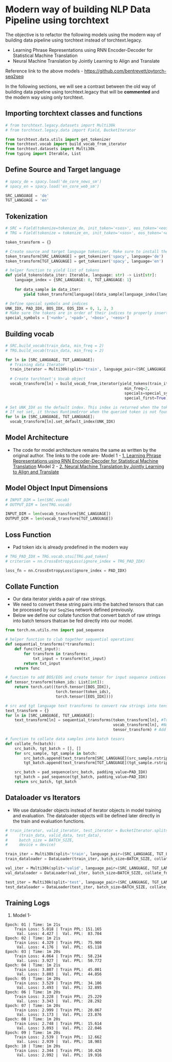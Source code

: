 # Modern way of building NLP Data Pipeline using torchtext
The objective is to refactor the following models using the modern way of building data pipeline using torchtext instead of torchtext.legacy.
* Learning Phrase Representations using RNN Encoder-Decoder for Statistical Machine Translation
* Neural Machine Translation by Jointly Learning to Align and Translate

Reference link to the above models - https://github.com/bentrevett/pytorch-seq2seq

In the following sections, we will see a contrast between the old way of building data pipeline using torchtext.legacy that will be **commented** and the modern way using only torchtext.

## Importing torchtext classes and functions
```python
# from torchtext.legacy.datasets import Multi30k
# from torchtext.legacy.data import Field, BucketIterator

from torchtext.data.utils import get_tokenizer
from torchtext.vocab import build_vocab_from_iterator
from torchtext.datasets import Multi30k
from typing import Iterable, List
```

## Define Source and Target language
```python
# spacy_de = spacy.load('de_core_news_sm')
# spacy_en = spacy.load('en_core_web_sm')

SRC_LANGUAGE = 'de'
TGT_LANGUAGE = 'en'
```

## Tokenization
```python
# SRC = Field(tokenize=tokenize_de, init_token='<sos>', eos_token='<eos>', lower=True)
# TRG = Field(tokenize = tokenize_en, init_token='<sos>', eos_token='<eos>', lower=True)

token_transform = {}

# Create source and target language tokenizer. Make sure to install the dependencies.
token_transform[SRC_LANGUAGE] = get_tokenizer('spacy', language='de')
token_transform[TGT_LANGUAGE] = get_tokenizer('spacy', language='en')

# helper function to yield list of tokens
def yield_tokens(data_iter: Iterable, language: str) -> List[str]:
    language_index = {SRC_LANGUAGE: 0, TGT_LANGUAGE: 1}
    
    for data_sample in data_iter:
        yield token_transform[language](data_sample[language_index[language]])

# Define special symbols and indices
UNK_IDX, PAD_IDX, BOS_IDX, EOS_IDX = 0, 1, 2, 3
# Make sure the tokens are in order of their indices to properly insert them in vocab
special_symbols = ['<unk>', '<pad>', '<bos>', '<eos>']
```

## Building vocab
```python
# SRC.build_vocab(train_data, min_freq = 2)
# TRG.build_vocab(train_data, min_freq = 2)

for ln in [SRC_LANGUAGE, TGT_LANGUAGE]:
  # Training data Iterator 
  train_iterator = Multi30k(split='train', language_pair=(SRC_LANGUAGE, TGT_LANGUAGE))
  
  # Create torchtext's Vocab object 
  vocab_transform[ln] = build_vocab_from_iterator(yield_tokens(train_iterator, ln),
                                                    min_freq=2,
                                                    specials=special_symbols,
                                                    special_first=True)

# Set UNK_IDX as the default index. This index is returned when the token is not found. 
# If not set, it throws RuntimeError when the queried token is not found in the Vocabulary. 
for ln in [SRC_LANGUAGE, TGT_LANGUAGE]:
  vocab_transform[ln].set_default_index(UNK_IDX)
```

## Model Architecture
* The code for model architecture remains the same as written by the original author. The links to the code are-
Model 1 - [1. Learning Phrase Representations using RNN Encoder-Decoder for Statistical Machine Translation](https://github.com/bentrevett/pytorch-seq2seq/blob/master/2%20-%20Learning%20Phrase%20Representations%20using%20RNN%20Encoder-Decoder%20for%20Statistical%20Machine%20Translation.ipynb)
Model 2 - [2. Neural Machine Translation by Jointly Learning to Align and Translate](https://github.com/bentrevett/pytorch-seq2seq/blob/master/3%20-%20Neural%20Machine%20Translation%20by%20Jointly%20Learning%20to%20Align%20and%20Translate.ipynb)

## Model Object Input Dimensions
```python
# INPUT_DIM = len(SRC.vocab)
# OUTPUT_DIM = len(TRG.vocab)

INPUT_DIM = len(vocab_transform[SRC_LANGUAGE])
OUTPUT_DIM = len(vocab_transform[TGT_LANGUAGE])
```

## Loss Function
*  Pad token idx is already predefined in the modern way
```python
# TRG_PAD_IDX = TRG.vocab.stoi[TRG.pad_token]
# criterion = nn.CrossEntropyLoss(ignore_index = TRG_PAD_IDX)

loss_fn = nn.CrossEntropyLoss(ignore_index = PAD_IDX)
```

## Collate Function
* Our data iterator yields a pair of raw strings. 
* We need to convert these string pairs into the batched tensors that can be processed by our ``Seq2Seq`` network defined previously. 
* Below we define our collate function that convert batch of raw strings into batch tensors thatcan be fed directly into our model. 
```python
from torch.nn.utils.rnn import pad_sequence

# helper function to club together sequential operations
def sequential_transforms(*transforms):
    def func(txt_input):
        for transform in transforms:
            txt_input = transform(txt_input)
        return txt_input
    return func

# function to add BOS/EOS and create tensor for input sequence indices
def tensor_transform(token_ids: List[int]):
    return torch.cat((torch.tensor([BOS_IDX]), 
                      torch.tensor(token_ids), 
                      torch.tensor([EOS_IDX])))

# src and tgt language text transforms to convert raw strings into tensors indices
text_transform = {}
for ln in [SRC_LANGUAGE, TGT_LANGUAGE]:
    text_transform[ln] = sequential_transforms(token_transform[ln], #Tokenization
                                               vocab_transform[ln], #Numericalization
                                               tensor_transform) # Add BOS/EOS and create tensor

# function to collate data samples into batch tesors
def collate_fn(batch):
    src_batch, tgt_batch = [], []
    for src_sample, tgt_sample in batch:
        src_batch.append(text_transform[SRC_LANGUAGE](src_sample.rstrip("\n")))
        tgt_batch.append(text_transform[TGT_LANGUAGE](tgt_sample.rstrip("\n")))

    src_batch = pad_sequence(src_batch, padding_value=PAD_IDX)
    tgt_batch = pad_sequence(tgt_batch, padding_value=PAD_IDX)
    return src_batch, tgt_batch
```

## Dataloader vs Iterators
* We use dataloader objects instead of iterator objects in model training and evaluation. The dataloader objects will be defined later directly in the train and evaluation functions.
```python
# train_iterator, valid_iterator, test_iterator = BucketIterator.splits(
#     (train_data, valid_data, test_data), 
#     batch_size = BATCH_SIZE, 
#     device = device)

train_iter = Multi30k(split='train', language_pair=(SRC_LANGUAGE, TGT_LANGUAGE))
train_dataloader = DataLoader(train_iter, batch_size=BATCH_SIZE, collate_fn=collate_fn)

val_iter = Multi30k(split='valid', language_pair=(SRC_LANGUAGE, TGT_LANGUAGE))
val_dataloader = DataLoader(val_iter, batch_size=BATCH_SIZE, collate_fn=collate_fn)

test_iter = Multi30k(split='test', language_pair=(SRC_LANGUAGE, TGT_LANGUAGE))
test_dataloader = DataLoader(test_iter, batch_size=BATCH_SIZE, collate_fn=collate_fn)
```

## Training Logs
1. Model 1-
```
Epoch: 01 | Time: 1m 21s
	Train Loss: 5.018 | Train PPL: 151.165
	 Val. Loss: 4.427 |  Val. PPL:  83.704
Epoch: 02 | Time: 1m 21s
	Train Loss: 4.329 | Train PPL:  75.900
	 Val. Loss: 4.176 |  Val. PPL:  65.118
Epoch: 03 | Time: 1m 20s
	Train Loss: 4.064 | Train PPL:  58.234
	 Val. Loss: 3.927 |  Val. PPL:  50.772
Epoch: 04 | Time: 1m 21s
	Train Loss: 3.807 | Train PPL:  45.001
	 Val. Loss: 3.803 |  Val. PPL:  44.856
Epoch: 05 | Time: 1m 20s
	Train Loss: 3.529 | Train PPL:  34.106
	 Val. Loss: 3.493 |  Val. PPL:  32.895
Epoch: 06 | Time: 1m 20s
	Train Loss: 3.228 | Train PPL:  25.229
	 Val. Loss: 3.343 |  Val. PPL:  28.292
Epoch: 07 | Time: 1m 20s
	Train Loss: 2.999 | Train PPL:  20.067
	 Val. Loss: 3.173 |  Val. PPL:  23.876
Epoch: 08 | Time: 1m 20s
	Train Loss: 2.748 | Train PPL:  15.614
	 Val. Loss: 3.093 |  Val. PPL:  22.046
Epoch: 09 | Time: 1m 20s
	Train Loss: 2.539 | Train PPL:  12.662
	 Val. Loss: 2.939 |  Val. PPL:  18.903
Epoch: 10 | Time: 1m 20s
	Train Loss: 2.344 | Train PPL:  10.426
	 Val. Loss: 2.992 |  Val. PPL:  19.916
```
